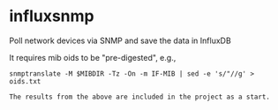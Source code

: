 influxsnmp
==========
Poll network devices via SNMP and save the data in InfluxDB

It requires mib oids to be "pre-digested", e.g.,

    snmptranslate -M $MIBDIR -Tz -On -m IF-MIB | sed -e 's/"//g' > oids.txt

    The results from the above are included in the project as a start.
